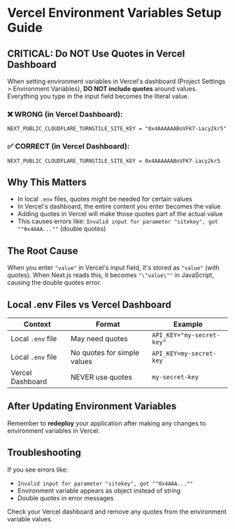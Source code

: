 # Vercel Environment Variables Setup Guide

## CRITICAL: Do NOT Use Quotes in Vercel Dashboard

When setting environment variables in Vercel's dashboard (Project Settings > Environment Variables), **DO NOT include quotes** around values. Everything you type in the input field becomes the literal value.

### ❌ WRONG (in Vercel Dashboard):
```
NEXT_PUBLIC_CLOUDFLARE_TURNSTILE_SITE_KEY = "0x4AAAAAABoVFK7-iacy2kr5"
```

### ✅ CORRECT (in Vercel Dashboard):
```
NEXT_PUBLIC_CLOUDFLARE_TURNSTILE_SITE_KEY = 0x4AAAAAABoVFK7-iacy2kr5
```

## Why This Matters

- In local `.env` files, quotes might be needed for certain values
- In Vercel's dashboard, the entire content you enter becomes the value
- Adding quotes in Vercel will make those quotes part of the actual value
- This causes errors like: `Invalid input for parameter "sitekey", got ""0x4AAA...""` (double quotes)

## The Root Cause

When you enter `"value"` in Vercel's input field, it's stored as `"value"` (with quotes).
When Next.js reads this, it becomes `"\"value\""` in JavaScript, causing the double quotes error.

## Local .env Files vs Vercel Dashboard

| Context | Format | Example |
|---------|--------|---------|
| Local `.env` file | May need quotes | `API_KEY="my-secret-key"` |
| Local `.env` file | No quotes for simple values | `API_KEY=my-secret-key` |
| Vercel Dashboard | NEVER use quotes | `my-secret-key` |

## After Updating Environment Variables

Remember to **redeploy** your application after making any changes to environment variables in Vercel.

## Troubleshooting

If you see errors like:
- `Invalid input for parameter "sitekey", got ""0x4AAA...""` 
- Environment variable appears as object instead of string
- Double quotes in error messages

Check your Vercel dashboard and remove any quotes from the environment variable values.
